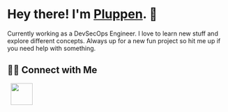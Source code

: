 <h1>Hey there! I'm <a href="https://pluppen.com" target="_blank">Pluppen</a>. 👋</h1>

Currently working as a DevSecOps Engineer. I love to learn new stuff and explore different concepts. Always up for a new fun project so hit me up if you need help with something.

<h2> 🤝🏻 Connect with Me </h2>

<p align="left">
&nbsp; <a href="https://www.linkedin.com/in/elias-juremalm-a399141a1/" target="_blank" rel="noopener noreferrer"><img src="https://img.icons8.com/plasticine/100/000000/linkedin.png" width="50" /></a>
</p>

